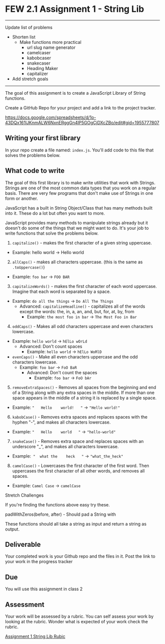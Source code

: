 # FEW 2.1 Assignment 1 - String Lib

----

Update list of problems 

- Shorten list 
  - Make functions more practical
    - url slug name generator 
    - camelcaser
    - kabobcaser
    - snakecaser
    - Heading Maker 
    - capitalizer
- Add stretch goals 

----


The goal of this assignment is to create a JavaScript Library of String functions. 

Create a GitHub Repo for your project and add a link to the project tracker. 

https://docs.google.com/spreadsheets/d/1o-43DQx161lJKnmALW6NxnERggGn4lP5GOgCjDXcZBo/edit#gid=1955777807

## Writing your first library

In your repo create a file named: `index.js`. You'll add code to this file that solves the problems below.

## What code to write

The goal of this first library is to make write utilities that work with Strings. Strings are one of the most common data types that you work on a regular basis. There are very few programs that don't make use of Strings in one form or another.

JavaScript has a built in String Object/Class that has many methods built into it. These do a lot but often you want to more. 

JavaScript provides many methods to manipulate strings already but it doesn't do some of the things that we might want to do. It's your job to write functions that solve the problems below. 

1. `capitalize()` - makes the first character of a given string uppercase. 
  - Example: hello world -> Hello world
2. `allCaps()` - makes all characters uppercase. (this is the same as `.toUppercase()`)
  - Example: `foo bar` -> `FOO BAR`
3. `capitalizeWords()` - makes the first character of each word uppercase. Imagine that each word is separated by a space. 
  - Example: `do all the things` -> `Do All The Things`
    - Advanced: `capitalizeHeadline()` - capitalizes all of the words except the words: the, in, a, an, and, but, for, at, by, from
      - Example: `the most foo in bar` -> `The Most Foo in Bar`
4. `oddCaps()` - Makes all odd characters uppercase and even characters lowercase. 
  - Example: `hello world` -> `hElLo wOrLd`
    - Advanced: Don't count spaces
      - Example: `hello world` -> `hElLo WoRlD`
  - `evenCaps()` - Make all even characters uppercase and the odd characters lowercase. 
    - Example: `foo bar` -> `FoO BaR`
      - Advanced: Don't count the spaces
        - Example: `foo bar` -> `FoO bAr`
5. `removeExtraSpaces()` - Removes all spaces from the beginning and end of a String along with any extra spaces in the middle. If more than one space appears in the middle of a string it is replaced by a single space. 
  - Example: `"   Hello    world!   "` -> `"Hello world!"`
6. `kabobCase()` - Removes extra spaces and replaces spaces with the hyphen "-", and makes all characters lowercase. 
  - Example: `"   Hello    world   "` -> `"hello-world"`
7. `snakeCase()` - Removes extra space and replaces spaces with an underscore "_", and makes all characters lowercase. 
  - Example:` "  what the    heck   "` -> `"what_the_heck"`
8. `camelCase()` - Lowercases the first character of the first word. Then uppercases the first character of all other words, and removes all spaces. 
  - Example: `Camel Case` -> `camelCase`

Stretch Challenges 

If you're finding the functions above easy try these. 

padWithZeros(before, after) - Should pad a String with 


These functions should all take a string as input and return a string as output. 

## Deliverable 

Your completed work is your Github repo and the files in it. Post the link to your work in the progress tracker

## Due

You will use this assignment in class 2

## Assessment

Your work will be assessed by a rubric. You can self assess your work by looking at the rubric. Wonder what is expected of your work check the rubric. 

[Assignment 1 String Lib Rubic](assignment-01-rubric.md)
